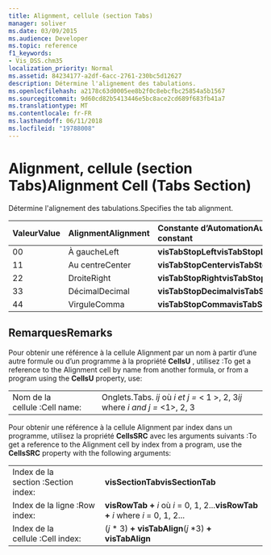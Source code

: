 ```yaml
---
title: Alignment, cellule (section Tabs)
manager: soliver
ms.date: 03/09/2015
ms.audience: Developer
ms.topic: reference
f1_keywords:
- Vis_DSS.chm35
localization_priority: Normal
ms.assetid: 84234177-a2df-6acc-2761-230bc5d12627
description: Détermine l'alignement des tabulations.
ms.openlocfilehash: a2178c63d0005ee8b2f0c8ebcfbc25854a5b1567
ms.sourcegitcommit: 9d60cd82b5413446e5bc8ace2cd689f683fb41a7
ms.translationtype: MT
ms.contentlocale: fr-FR
ms.lasthandoff: 06/11/2018
ms.locfileid: "19788008"
---
```

# <a name="alignment-cell-tabs-section"></a><span data-ttu-id="9fe94-103">Alignment, cellule (section Tabs)</span><span class="sxs-lookup"><span data-stu-id="9fe94-103">Alignment Cell (Tabs Section)</span></span>

<span data-ttu-id="9fe94-104">Détermine l'alignement des tabulations.</span><span class="sxs-lookup"><span data-stu-id="9fe94-104">Specifies the tab alignment.</span></span>
  
|<span data-ttu-id="9fe94-105">**Valeur**</span><span class="sxs-lookup"><span data-stu-id="9fe94-105">**Value**</span></span>|<span data-ttu-id="9fe94-106">**Alignment**</span><span class="sxs-lookup"><span data-stu-id="9fe94-106">**Alignment**</span></span>|<span data-ttu-id="9fe94-107">**Constante d’Automation**</span><span class="sxs-lookup"><span data-stu-id="9fe94-107">**Automation constant**</span></span>|
|:-----|:-----|:-----|
| <span data-ttu-id="9fe94-108">0</span><span class="sxs-lookup"><span data-stu-id="9fe94-108">0</span></span>  <br/> | <span data-ttu-id="9fe94-109">À gauche</span><span class="sxs-lookup"><span data-stu-id="9fe94-109">Left</span></span>  <br/> |<span data-ttu-id="9fe94-110">**visTabStopLeft**</span><span class="sxs-lookup"><span data-stu-id="9fe94-110">**visTabStopLeft**</span></span> <br/> |
| <span data-ttu-id="9fe94-111">1</span><span class="sxs-lookup"><span data-stu-id="9fe94-111">1</span></span>  <br/> | <span data-ttu-id="9fe94-112">Au centre</span><span class="sxs-lookup"><span data-stu-id="9fe94-112">Center</span></span>  <br/> |<span data-ttu-id="9fe94-113">**visTabStopCenter**</span><span class="sxs-lookup"><span data-stu-id="9fe94-113">**visTabStopCenter**</span></span> <br/> |
| <span data-ttu-id="9fe94-114">2</span><span class="sxs-lookup"><span data-stu-id="9fe94-114">2</span></span>  <br/> | <span data-ttu-id="9fe94-115">Droite</span><span class="sxs-lookup"><span data-stu-id="9fe94-115">Right</span></span>  <br/> |<span data-ttu-id="9fe94-116">**visTabStopRight**</span><span class="sxs-lookup"><span data-stu-id="9fe94-116">**visTabStopRight**</span></span> <br/> |
| <span data-ttu-id="9fe94-117">3</span><span class="sxs-lookup"><span data-stu-id="9fe94-117">3</span></span>  <br/> | <span data-ttu-id="9fe94-118">Décimal</span><span class="sxs-lookup"><span data-stu-id="9fe94-118">Decimal</span></span>  <br/> |<span data-ttu-id="9fe94-119">**visTabStopDecimal**</span><span class="sxs-lookup"><span data-stu-id="9fe94-119">**visTabStopDecimal**</span></span> <br/> |
| <span data-ttu-id="9fe94-120">4</span><span class="sxs-lookup"><span data-stu-id="9fe94-120">4</span></span>  <br/> | <span data-ttu-id="9fe94-121">Virgule</span><span class="sxs-lookup"><span data-stu-id="9fe94-121">Comma</span></span>  <br/> |<span data-ttu-id="9fe94-122">**visTabStopComma**</span><span class="sxs-lookup"><span data-stu-id="9fe94-122">**visTabStopComma**</span></span> <br/> |
   
## <a name="remarks"></a><span data-ttu-id="9fe94-123">Remarques</span><span class="sxs-lookup"><span data-stu-id="9fe94-123">Remarks</span></span>

<span data-ttu-id="9fe94-124">Pour obtenir une référence à la cellule Alignment par un nom à partir d’une autre formule ou d’un programme à la propriété **CellsU** , utilisez :</span><span class="sxs-lookup"><span data-stu-id="9fe94-124">To get a reference to the Alignment cell by name from another formula, or from a program using the **CellsU** property, use:</span></span> 
  
|||
|:-----|:-----|
| <span data-ttu-id="9fe94-125">Nom de la cellule :</span><span class="sxs-lookup"><span data-stu-id="9fe94-125">Cell name:</span></span>  <br/> | <span data-ttu-id="9fe94-126">Onglets.</span><span class="sxs-lookup"><span data-stu-id="9fe94-126">Tabs.</span></span>  <span data-ttu-id="9fe94-127">*ij* où *i et j =* < 1 >, 2, 3</span><span class="sxs-lookup"><span data-stu-id="9fe94-127">*ij*            where  *i and j =*  <1>, 2, 3</span></span>  <br/> |
   
<span data-ttu-id="9fe94-128">Pour obtenir une référence à la cellule Alignment par index dans un programme, utilisez la propriété **CellsSRC** avec les arguments suivants :</span><span class="sxs-lookup"><span data-stu-id="9fe94-128">To get a reference to the Alignment cell by index from a program, use the **CellsSRC** property with the following arguments:</span></span> 
  
|||
|:-----|:-----|
| <span data-ttu-id="9fe94-129">Index de la section :</span><span class="sxs-lookup"><span data-stu-id="9fe94-129">Section index:</span></span>  <br/> |<span data-ttu-id="9fe94-130">**visSectionTab**</span><span class="sxs-lookup"><span data-stu-id="9fe94-130">**visSectionTab**</span></span> <br/> |
| <span data-ttu-id="9fe94-131">Index de la ligne :</span><span class="sxs-lookup"><span data-stu-id="9fe94-131">Row index:</span></span>  <br/> |<span data-ttu-id="9fe94-132">**visRowTab +** *i* où *i* = 0, 1, 2...</span><span class="sxs-lookup"><span data-stu-id="9fe94-132">**visRowTab +** *i*            where  *i*  = 0, 1, 2...</span></span>  <br/> |
| <span data-ttu-id="9fe94-133">Index de la cellule :</span><span class="sxs-lookup"><span data-stu-id="9fe94-133">Cell index:</span></span>  <br/> | <span data-ttu-id="9fe94-134">(*j* \* 3) **+ visTabAlign**</span><span class="sxs-lookup"><span data-stu-id="9fe94-134">(*j*  \*3) **+ visTabAlign**</span></span> <br/> |
   

